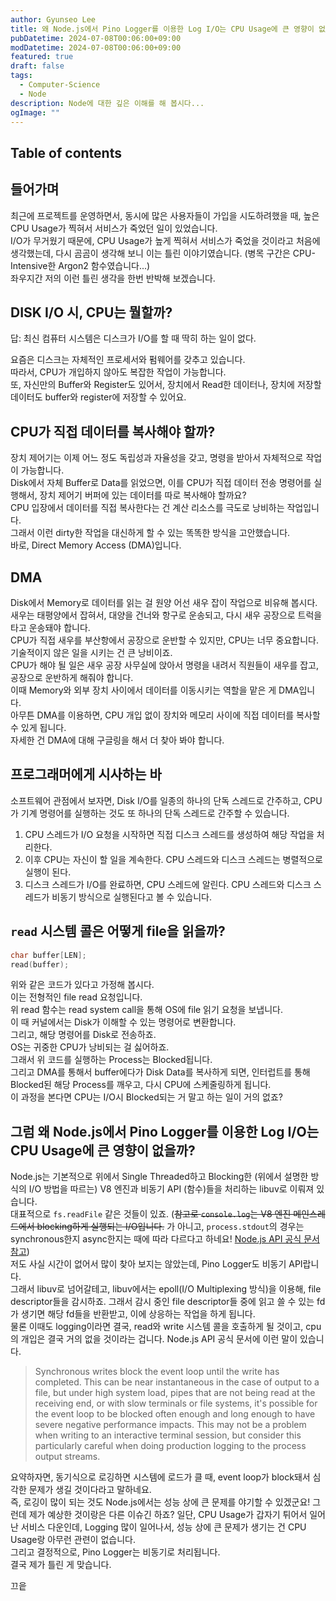 ```yaml
---
author: Gyunseo Lee
title: 왜 Node.js에서 Pino Logger를 이용한 Log I/O는 CPU Usage에 큰 영향이 없을까?
pubDatetime: 2024-07-08T00:06:00+09:00
modDatetime: 2024-07-08T00:06:00+09:00
featured: true
draft: false
tags:
  - Computer-Science
  - Node
description: Node에 대한 깊은 이해를 해 봅시다...
ogImage: ""
---
```


## Table of contents

## 들어가며

최근에 프로젝트를 운영하면서, 동시에 많은 사용자들이 가입을 시도하려했을 때, 높은 CPU Usage가 찍혀서 서비스가 죽었던 일이 있었습니다.  
I/O가 무거웠기 때문에, CPU Usage가 높게 찍혀서 서비스가 죽었을 것이라고 처음에 생각했는데, 다시 곰곰이 생각해 보니 이는 틀린 이야기였습니다. (병목 구간은 CPU-Intensive한 Argon2 함수였습니다...)  
좌우지간 저의 이런 틀린 생각을 한번 반박해 보겠습니다.

## DISK I/O 시, CPU는 뭘할까?

답: 최신 컴퓨터 시스템은 디스크가 I/O를 할 때 딱히 하는 일이 없다.

요즘은 디스크는 자체적인 프로세서와 펌웨어를 갖추고 있습니다.  
따라서, CPU가 개입하지 않아도 복잡한 작업이 가능합니다.  
또, 자신만의 Buffer와 Register도 있어서, 장치에서 Read한 데이터나, 장치에 저장할 데이터도 buffer와 register에 저장할 수 있어요.

## CPU가 직접 데이터를 복사해야 할까?

장치 제어기는 이제 어느 정도 독립성과 자율성을 갖고, 명령을 받아서 자체적으로 작업이 가능합니다.  
Disk에서 자체 Buffer로 Data를 읽었으면, 이를 CPU가 직접 데이터 전송 명령어를 실행해서, 장치 제어기 버퍼에 있는 데이터를 따로 복사해야 할까요?  
CPU 입장에서 데이터를 직접 복사한다는 건 계산 리소스를 극도로 낭비하는 작업입니다.  
그래서 이런 dirty한 작업을 대신하게 할 수 있는 똑똑한 방식을 고안했습니다.  
바로, Direct Memory Access (DMA)입니다.

## DMA

Disk에서 Memory로 데이터를 읽는 걸 원양 어선 새우 잡이 작업으로 비유해 봅시다.  
새우는 태평양에서 잡혀서, 대양을 건너와 항구로 운송되고, 다시 새우 공장으로 트럭을 타고 운송돼야 합니다.  
CPU가 직접 새우를 부산항에서 공장으로 운반할 수 있지만, CPU는 너무 중요합니다.  
기술적이지 않은 일을 시키는 건 큰 낭비이죠.  
CPU가 해야 될 일은 새우 공장 사무실에 앉아서 명령을 내려서 직원들이 새우를 잡고, 공장으로 운반하게 해줘야 합니다.  
이때 Memory와 외부 장치 사이에서 데이터를 이동시키는 역할을 맡은 게 DMA입니다.  
아무튼 DMA를 이용하면, CPU 개입 없이 장치와 메모리 사이에 직접 데이터를 복사할 수 있게 됩니다.  
자세한 건 DMA에 대해 구글링을 해서 더 찾아 봐야 합니다.

## 프로그래머에게 시사하는 바

소프트웨어 관점에서 보자면, Disk I/O를 일종의 하나의 단독 스레드로 간주하고, CPU가 기계 명령어를 실행하는 것도 또 하나의 단독 스레드로 간주할 수 있습니다.

1. CPU 스레드가 I/O 요청을 시작하면 직접 디스크 스레드를 생성하여 해당 작업을 처리한다.
2. 이후 CPU는 자신이 할 일을 계속한다. CPU 스레드와 디스크 스레드는 병렬적으로 실행이 된다.
3. 디스크 스레드가 I/O를 완료하면, CPU 스레드에 알린다.
   CPU 스레드와 디스크 스레드가 비동기 방식으로 실행된다고 볼 수 있습니다.

## `read` 시스템 콜은 어떻게 file을 읽을까?

```c
char buffer[LEN];
read(buffer);
```

위와 같은 코드가 있다고 가정해 봅시다.  
이는 전형적인 file read 요청입니다.  
위 read 함수는 read system call을 통해 OS에 file 읽기 요청을 보냅니다.  
이 때 커널에서는 Disk가 이해할 수 있는 명령어로 변환합니다.  
그리고, 해당 명령어를 Disk로 전송하죠.  
OS는 귀중한 CPU가 낭비되는 걸 싫어하죠.  
그래서 위 코드를 실행하는 Process는 Blocked됩니다.  
그리고 DMA를 통해서 buffer에다가 Disk Data를 복사하게 되면, 인터럽트를 통해 Blocked된 해당 Process를 깨우고, 다시 CPU에 스케줄링하게 됩니다.  
이 과정을 본다면 CPU는 I/O시 Blocked되는 거 말고 하는 일이 거의 없죠?

## 그럼 왜 Node.js에서 Pino Logger를 이용한 Log I/O는 CPU Usage에 큰 영향이 없을까?

Node.js는 기본적으로 위에서 Single Threaded하고 Blocking한 (위에서 설명한 방식의 I/O 방법을 따르는) V8 엔진과 비동기 API (함수)들을 처리하는 libuv로 이뤄져 있습니다.  
대표적으로 `fs.readFile` 같은 것들이 있죠. (~~참고로 `console.log`는 V8 엔진 메인스레드에서 blocking하게 실행되는 I/O입니다.~~ 가 아니고, `process.stdout`의 경우는 synchronous한지 async한지는 때에 따라 다르다고 하네요! [Node.js API 공식 문서 참고](https://nodejs.org/api/process.html#a-note-on-process-io))  
저도 사실 시간이 없어서 많이 찾아 보지는 않았는데, Pino Logger도 비동기 API랍니다.  
그래서 libuv로 넘어갈테고, libuv에서는 epoll(I/O Multiplexing 방식)을 이용해, file descriptor들을 감시하죠.
그래서 감시 중인 file descriptor들 중에 읽고 쓸 수 있는 fd가 생기면 해당 fd들을 반환받고, 이에 상응하는 작업을 하게 됩니다.  
물론 이때도 logging이라면 결국, read와 write 시스템 콜을 호출하게 될 것이고, cpu의 개입은 결국 거의 없을 것이라는 겁니다.
Node.js API 공식 문서에 이런 말이 있습니다.

> Synchronous writes block the event loop until the write has completed. This can be near instantaneous in the case of output to a file, but under high system load, pipes that are not being read at the receiving end, or with slow terminals or file systems, it's possible for the event loop to be blocked often enough and long enough to have severe negative performance impacts. This may not be a problem when writing to an interactive terminal session, but consider this particularly careful when doing production logging to the process output streams.

요약하자면, 동기식으로 로깅하면 시스템에 로드가 클 때, event loop가 block돼서 심각한 문제가 생길 것이다라고 말하네요.  
즉, 로깅이 많이 되는 것도 Node.js에서는 성능 상에 큰 문제를 야기할 수 있겠군요!
그런데 제가 예상한 것이랑은 다른 이슈긴 하죠? 일단, CPU Usage가 갑자기 튀어서 일어난 서비스 다운인데, Logging 많이 일어나서, 성능 상에 큰 문제가 생기는 건 CPU Usage랑 아무런 관련이 없습니다.  
그리고 결정적으로, Pino Logger는 비동기로 처리됩니다.  
결국 제가 틀린 게 맞습니다.

끄읕
